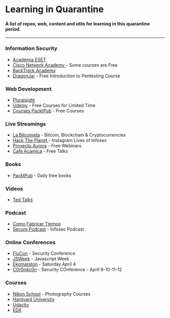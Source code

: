 # Learning in Quarantine
#### A list of repos, web, content and utils for learning in this quarantine period. 
---

### Information Security
- [Academia ESET](https://www.academiaeset.com/)
- [Cisco Network Academy ](www.netacad.com) - Some courses are Free
- [BackTrack Academy](https://backtrackacademy.com/)
- [DragonJar](https://www.dragonjar.org/formacion) - Free Introduction to Pentesting Course

### Web Development
- [Pluralsight](https://www.pluralsight.com/offer/2020/free-april-month)
- [Udemy](https://www.udemy.com/courses/development/?price=price-free&sort=popularity) - Free Courses for Limited Time
- [Courses PacktPub](https://courses.packtpub.com/pages/free) - Free Courses

### Live Streamings
- [La Bitcoineta](http://bitcoineta.org/) - Bitcoin, Blockchain & Cryptocurrencies
- [Hack The Planet ](https://www.instagram.com/hacktheplanet.ar)- Instagram Lives of Infosec 
- [Proyecto Aurora](https://proyecto-aurora.org/eventos/) - Free Webinars
- [Cafe Acamica](https://www.acamica.com/cafe) - Free Talks

### Books
- [PacktPub](https://www.packtpub.com/) - Daily free books

### Videos
- [Ted Talks](https://www.ted.com/talks)

### Podcast
- [Como Fabricar Tiempo](https://www.lanacion.com.ar/tema/como-fabricar-tiempo-tid65456)
- [Secure Podcast](https://securepodcast.com/) - Infosec Podcast

### Online Conferences
- [FluCon](https://www.youtube.com/watch?v=reIK6XERnKs) - Security Conference
- [JSWeek](https://jsweek.org/) - Javascript Week
- [Ekomaraton](http://www.twitter.com/ekoparty) - Saturday April 4
- [C0r0n4c0n](https://c0r0n4con.com/) - Security COnference - April 9-10-11-12
  
### Courses
- [Nikon School](https://www.nikonevents.com/us/live/nikon-school-online) - Photography Courses
- [Hardvard University](https://online-learning.harvard.edu/catalog/free)
- [Udacity](https://www.udacity.com/courses/all)
- [EDX](https://www.edx.org/)

